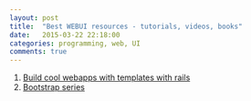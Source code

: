 ```yaml
---
layout: post
title:  "Best WEBUI resources - tutorials, videos, books"
date:   2015-03-22 22:18:00
categories: programming, web, UI
comments: true
---
```

1. [Build cool webapps with templates with rails](https://www.baserails.com/)
1. [Bootstrap series](https://www.youtube.com/playlist?list=PL0qaQSYB_0TD-7tNkfMnJ0DCFJVjBNF8G)
